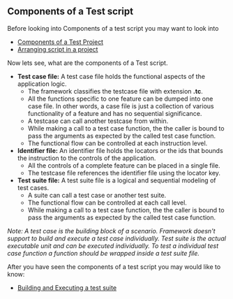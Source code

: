 ## Components of a Test script ##
Before looking into Components of a test script you may want to look into
  * [Components of a Test Project](http://code.google.com/p/vauto/wiki/ComponentsOfTestProject)
  * [Arranging script in a project](http://code.google.com/p/vauto/wiki/ArrangingScriptInProject)

Now lets see, what are the components of a Test script.
  * <b>Test case file:</b> A test case file holds the functional aspects of the application logic.
    * The framework classifies the testcase file with extension <b>.tc</b>.
    * All the functions specific to one feature can be dumped into one case file. In other words, a case file is just a collection of various functionality of a feature and has no sequential significance.
    * A testcase can call another testcase from within.
    * While making a call to a test case function, the the caller is bound to pass the arguments as expected by the called test case function.
    * The functional flow can be controlled at each instruction level.
  * <b>Identifier file:</b> An identifier file holds the locators or the ids that bounds the instruction to the controls of the application.
    * All the controls of a complete feature can be placed in a single file.
    * The testcase file references the identifier file using the locator key.
  * <b>Test suite file:</b> A test suite file is a logical and sequential modeling of test cases.
    * A suite can call a test case or another test suite.
    * The functional flow can be controlled at each call level.
    * While making a call to a test case function, the the caller is bound to pass the arguments as expected by the called test case function.

_Note: A test case is the building block of a scenario. Framework doesn't support to build and execute a test case individually. Test suite is the actual executable unit and can be executed individually. To test a individual test case function a function should be wrapped inside a test suite file._

After you have seen the components of a test script you may would like to know:
  * [Building and Executing a test suite](http://code.google.com/p/vauto/wiki/BuildingTestSuite)